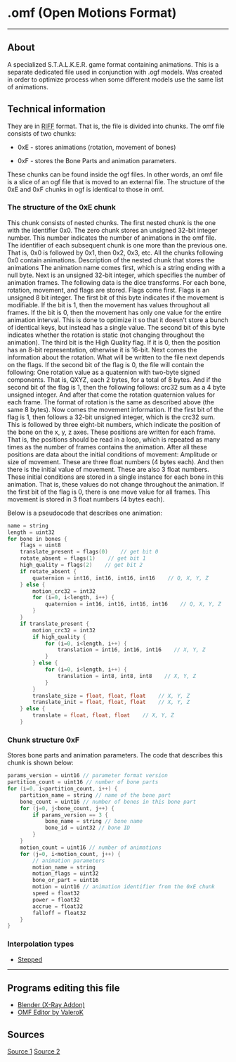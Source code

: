# .omf (Open Motions Format)

___

## About

A specialized S.T.A.L.K.E.R. game format containing animations. This is a separate dedicated file used in conjunction with .ogf models. Was created in order to optimize process when some different models use the same list of animations.

## Technical information

They are in [RIFF](https://en.wikipedia.org/wiki/Resource_Interchange_File_Format) format. That is, the file is divided into chunks.
The omf file consists of two chunks:

- 0xE - stores animations (rotation, movement of bones)

- 0xF - stores the Bone Parts and animation parameters.

These chunks can be found inside the ogf files.
In other words, an omf file is a slice of an ogf file that is moved to an external file.
The structure of the 0xE and 0xF chunks in ogf is identical to those in omf.

### The structure of the 0xE chunk

This chunk consists of nested chunks.
The first nested chunk is the one with the identifier 0x0.
The zero chunk stores an unsigned 32-bit integer number.
This number indicates the number of animations in the omf file.
The identifier of each subsequent chunk is one more than the previous one.
That is, 0x0 is followed by 0x1, then 0x2, 0x3, etc.
All the chunks following 0x0 contain animations.
Description of the nested chunk that stores the animations
The animation name comes first, which is a string ending with a null byte.
Next is an unsigned 32-bit integer, which specifies the number of animation frames.
The following data is the dice transforms. For each bone, rotation, movement, and flags are stored.
Flags come first. Flags is an unsigned 8 bit integer.
The first bit of this byte indicates if the movement is modifiable.
If the bit is 1, then the movement has values throughout all frames.
If the bit is 0, then the movement has only one value for the entire animation interval.
This is done to optimize it so that it doesn't store a bunch of identical keys, but instead has a single value.
The second bit of this byte indicates whether the rotation is static (not changing throughout the animation).
The third bit is the High Quality flag. If it is 0, then the position has an 8-bit representation, otherwise it is 16-bit.
Next comes the information about the rotation.
What will be written to the file next depends on the flags.
If the second bit of the flag is 0, the file will contain the following:
One rotation value as a quaternion with two-byte signed components.
That is, QXYZ, each 2 bytes, for a total of 8 bytes.
And if the second bit of the flag is 1, then the following follows:
crc32 sum as a 4 byte unsigned integer.
And after that come the rotation quaternion values for each frame.
The format of rotation is the same as described above (the same 8 bytes).
Now comes the movement information.
If the first bit of the flag is 1, then follows a 32-bit unsigned integer, which is the crc32 sum.
This is followed by three eight-bit numbers, which indicate the position of the bone on the x, y, z axes.
These positions are written for each frame.
That is, the positions should be read in a loop, which is repeated as many times as the number of frames contains the animation.
After all these positions are data about the initial conditions of movement:
Amplitude or size of movement.
These are three float numbers (4 bytes each).
And then there is the initial value of movement. These are also 3 float numbers.
These initial conditions are stored in a single instance for each bone in this animation.
That is, these values do not change throughout the animation.
If the first bit of the flag is 0, there is one move value for all frames.
This movement is stored in 3 float numbers (4 bytes each).

Below is a pseudocode that describes one animation:

```C++
name = string
length = uint32
for bone in bones {
    flags = uint8
    translate_present = flags(0)    // get bit 0
    rotate_absent = flags(1)    // get bit 1
    high_quality = flags(2)    // get bit 2
    if rotate_absent {
        quaternion = int16, int16, int16, int16    // Q, X, Y, Z
    } else {
        motion_crc32 = int32
        for (i=0, i<length, i++) {
            quaternion = int16, int16, int16, int16    // Q, X, Y, Z
        }
    }
    if translate_present {
        motion_crc32 = int32
        if high_quality {
            for (i=0, i<length, i++) {
                translation = int16, int16, int16    // X, Y, Z
            }
        } else {
            for (i=0, i<length, i++) {
                translation = int8, int8, int8    // X, Y, Z
            }
        }
        translate_size = float, float, float    // X, Y, Z
        translate_init = float, float, float    // X, Y, Z
    } else {
        translate = float, float, float    // X, Y, Z
    }
```

### Chunk structure 0xF

Stores bone parts and animation parameters.
The code that describes this chunk is shown below:

```C++
params_version = uint16 // parameter format version
partition_count = uint16 // number of bone parts
for (i=0, i<partition_count, i++) {
    partition_name = string // name of the bone part
    bone_count = uint16 // number of bones in this bone part
    for (j=0, j<bone_count, j++) {
        if params_version == 3 {
            bone_name = string // bone name
            bone_id = uint32 // bone ID
        }
    }
    motion_count = uint16 // number of animations
    for (j=0, i<motion_count, j++) {
        // animation parameters
        motion_name = string
        motion_flags = uint32
        bone_or_part = uint16
        motion = uint16 // animation identifier from the 0xE chunk
        speed = float32
        power = float32
        accrue = float32
        falloff = float32
    }
}
```

### Interpolation types

- [Stepped](https://help.autodesk.com/view/MOBPRO/2024/ENU/?guid=GUID-F263EE8F-70A4-4941-BD31-410C08EC101A)

___

## Programs editing this file

- [Blender (X-Ray Addon)](../../blender/index.html)
- [OMF Editor by ValeroK](../../modding-tools/omf-editor-by-valerok.md)

## Sources

[Source 1](http://stalkerin.gameru.net/wiki/index.php?title=%D0%A4%D0%BE%D1%80%D0%BC%D0%B0%D1%82_%D1%84%D0%B0%D0%B9%D0%BB%D0%BE%D0%B2_*.omf)
[Source 2](https://github.com/PavelBlend/blender-xray/wiki/Formats#omf)
